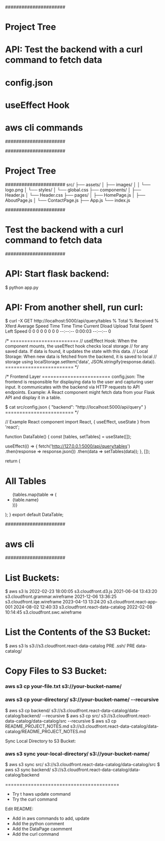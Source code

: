 ######################
# Project Tree
# API: Test the backend with a curl command to fetch data
# config.json
# useEffect Hook
# aws cli commands
######################


######################
# Project Tree
######################
src/
├── assets/
│   ├── images/
│   │   └── logo.png
│   └── styles/
│       └── global.css
├── components/
│   ├── Header.js
│   └── Header.css
├── pages/
│   ├── HomePage.js
│   ├── AboutPage.js
│   └── ContactPage.js
├── App.js
└── index.js


######################
# Test the backend with a curl command to fetch data
######################

# API: Start flask backend:
$ python app.py

# API:  From another shell, run curl:
$ curl -X GET http://localhost:5000/api/query/tables
  % Total    % Received % Xferd  Average Speed   Time    Time     Time  Current
                                 Dload  Upload   Total   Spent    Left  Speed
  0     0    0     0    0     0      0      0 --:--:--  0:00:03 --:--:--     0

/* ========================
// useEffect Hook: When the component mounts, the useEffect hook checks local storage
// for any saved data. If data is found, it updates the state with this data.
// Local Storage: When new data is fetched from the backend, it is saved to local
// storage using localStorage.setItem('data', JSON.stringify(response.data)).
======================== */


/* Frontend Layer ========================
config.json: The frontend is responsible for displaying data to the user and capturing user input.
It communicates with the backend via HTTP requests to API endpoints.
Example: A React component might fetch data from your Flask API and display it in a table.

$ cat src/config.json
{
  "backend": "http://localhost:5000/api/query"
}
======================== */

// Example React component
import React, { useEffect, useState } from 'react';

function DataTable() {
  const [tables, setTables] = useState([]);

  useEffect(() => {
    fetch('http://127.0.0.1:5000/api/query/tables')
      .then(response => response.json())
      .then(data => setTables(data));
  }, []);

  return (
    <div><h1>All Tables</h1><ul>
        {tables.map(table => (
          <li key={table.id}>{table.name}</li>
        ))}
      </ul></div>
  );
}
export default DataTable;

######################
# aws cli
######################

# List Buckets:
$ aws s3 ls
2022-02-23 18:00:05 s3.cloudfront.d3.js
2021-06-04 13:43:20 s3.cloudfront.grammar.wireframe
2021-12-06 13:36:25 s3.cloudfront.iqe.wireframe
2023-04-13 13:24:20 s3.cloudfront.react-app-001
2024-08-02 12:40:33 s3.cloudfront.react-data-catalog
2022-02-08 10:14:45 s3.cloudfront.swc.wireframe


# List the Contents of the S3 Bucket:
$ aws s3 ls s3://s3.cloudfront.react-data-catalog
                           PRE .ssh/
                           PRE data-catalog/

# Copy Files to S3 Bucket:
###   aws s3 cp your-file.txt s3://your-bucket-name/
###   aws s3 cp your-directory/ s3://your-bucket-name/ --recursive

$ aws s3 cp backend/ s3://s3.cloudfront.react-data-catalog/data-catalog/backend/ --recursive
$ aws s3 cp src/ s3://s3.cloudfront.react-data-catalog/data-catalog/src --recursive
$ aws s3 cp README_PROJECT_NOTES.md s3://s3.cloudfront.react-data-catalog/data-catalog/README_PROJECT_NOTES.md


Sync Local Directory to S3 Bucket:
###   aws s3 sync your-local-directory/ s3://your-bucket-name/
$ aws s3 sync src/ s3://s3.cloudfront.react-data-catalog/data-catalog/src
$ aws s3 sync backend/ s3://s3.cloudfront.react-data-catalog/data-catalog/backend


========================================
- Try t haws update command
- Try the curl command

Edit README:
- Add in aws commands to add, update
- Add the python comment
- Add the DataPage caomment
- Add the curl command
